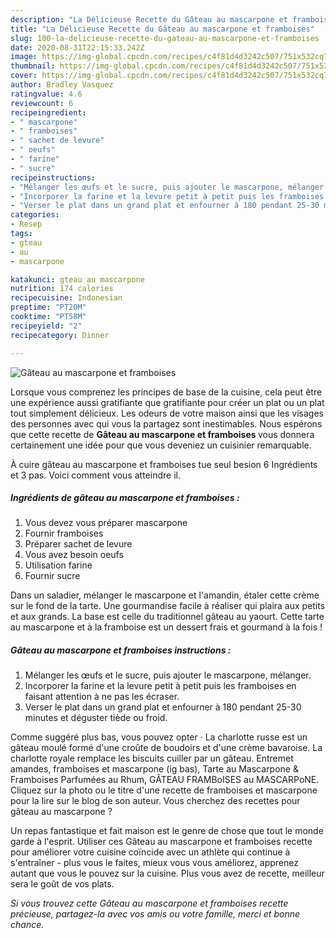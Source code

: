 ```yaml
---
description: "La Délicieuse Recette du Gâteau au mascarpone et framboises"
title: "La Délicieuse Recette du Gâteau au mascarpone et framboises"
slug: 100-la-delicieuse-recette-du-gateau-au-mascarpone-et-framboises
date: 2020-08-31T22:15:33.242Z
image: https://img-global.cpcdn.com/recipes/c4f81d4d3242c507/751x532cq70/gateau-au-mascarpone-et-framboises-photo-principale-de-la-recette.jpg
thumbnail: https://img-global.cpcdn.com/recipes/c4f81d4d3242c507/751x532cq70/gateau-au-mascarpone-et-framboises-photo-principale-de-la-recette.jpg
cover: https://img-global.cpcdn.com/recipes/c4f81d4d3242c507/751x532cq70/gateau-au-mascarpone-et-framboises-photo-principale-de-la-recette.jpg
author: Bradley Vasquez
ratingvalue: 4.6
reviewcount: 6
recipeingredient:
- " mascarpone"
- " framboises"
- " sachet de levure"
- " oeufs"
- " farine"
- " sucre"
recipeinstructions:
- "Mélanger les œufs et le sucre, puis ajouter le mascarpone, mélanger."
- "Incorporer la farine et la levure petit à petit puis les framboises en faisant attention à ne pas les écraser."
- "Verser le plat dans un grand plat et enfourner à 180 pendant 25-30 minutes et déguster tiède ou froid."
categories:
- Resep
tags:
- gteau
- au
- mascarpone

katakunci: gteau au mascarpone 
nutrition: 174 calories
recipecuisine: Indonesian
preptime: "PT20M"
cooktime: "PT58M"
recipeyield: "2"
recipecategory: Dinner

---
```



![Gâteau au mascarpone et framboises](https://img-global.cpcdn.com/recipes/c4f81d4d3242c507/751x532cq70/gateau-au-mascarpone-et-framboises-photo-principale-de-la-recette.jpg)

Lorsque vous comprenez les principes de base de la cuisine, cela peut être une expérience aussi gratifiante que gratifiante pour créer un plat ou un plat tout simplement délicieux. Les odeurs de votre maison ainsi que les visages des personnes avec qui vous la partagez sont inestimables. Nous espérons que cette recette de <strong> Gâteau au mascarpone et framboises </strong> vous donnera certainement une idée pour que vous deveniez un cuisinier remarquable.

<!--inarticleads1-->

À cuire gâteau au mascarpone et framboises tue seul besion 6 Ingrédients et 3 pas. Voici comment vous atteindre il.

##### Ingrédients de gâteau au mascarpone et framboises :

1. Vous devez vous préparer  mascarpone
1. Fournir  framboises
1. Préparer  sachet de levure
1. Vous avez besoin  oeufs
1. Utilisation  farine
1. Fournir  sucre


Dans un saladier, mélanger le mascarpone et l&#39;amandin, étaler cette crème sur le fond de la tarte. Une gourmandise facile à réaliser qui plaira aux petits et aux grands. La base est celle du traditionnel gâteau au yaourt. Cette tarte au mascarpone et à la framboise est un dessert frais et gourmand à la fois ! 

<!--inarticleads2-->

##### Gâteau au mascarpone et framboises instructions :

1. Mélanger les œufs et le sucre, puis ajouter le mascarpone, mélanger.
1. Incorporer la farine et la levure petit à petit puis les framboises en faisant attention à ne pas les écraser.
1. Verser le plat dans un grand plat et enfourner à 180 pendant 25-30 minutes et déguster tiède ou froid.


Comme suggéré plus bas, vous pouvez opter · La charlotte russe est un gâteau moulé formé d&#39;une croûte de boudoirs et d&#39;une crème bavaroise. La charlotte royale remplace les biscuits cuiller par un gâteau. Entremet amandes, framboises et mascarpone (ig bas), Tarte au Mascarpone &amp; Framboises Parfumées au Rhum, GÂTEAU FRAMBoISES au MASCARPoNE. Cliquez sur la photo ou le titre d&#39;une recette de framboises et mascarpone pour la lire sur le blog de son auteur. Vous cherchez des recettes pour gâteau au mascarpone ? 

<!--inarticleads1-->

<p>
Un repas fantastique et fait maison est le genre de chose que tout le monde garde à l'esprit. Utiliser ces Gâteau au mascarpone et framboises recette pour améliorer votre cuisine coïncide avec un athlète qui continue à s'entraîner - plus vous le faites, mieux vous vous améliorez, apprenez autant que vous le pouvez sur la cuisine. Plus vous avez de recette, meilleur sera le goût de vos plats.
</p>

<p>
<i>Si vous trouvez cette Gâteau au mascarpone et framboises recette précieuse, partagez-la avec vos amis ou votre famille, merci et bonne chance.</i>
</p>
